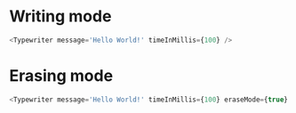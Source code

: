 # Writing mode

```js
<Typewriter message='Hello World!' timeInMillis={100} />
```

# Erasing mode

```js
<Typewriter message='Hello World!' timeInMillis={100} eraseMode={true} />
```
